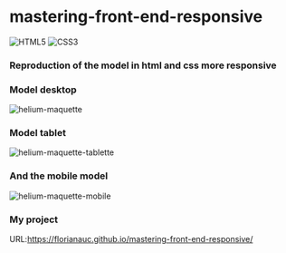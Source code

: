 # mastering-front-end-responsive

![HTML5](https://img.shields.io/badge/html5-%23E34F26.svg?style=for-the-badge&logo=html5&logoColor=white) ![CSS3](https://img.shields.io/badge/css3-%231572B6.svg?style=for-the-badge&logo=css3&logoColor=white)



### Reproduction of the model in html and css more responsive

### Model desktop

![helium-maquette](https://user-images.githubusercontent.com/98493546/164943117-185c77f1-29e4-4fd1-8183-277d71a8d9ef.png)



### Model tablet

![helium-maquette-tablette](https://user-images.githubusercontent.com/98493546/164943139-25fbf72a-cb2d-4aad-b089-6b0fa42e2062.png)



### And the mobile model

![helium-maquette-mobile](https://user-images.githubusercontent.com/98493546/164943179-cefda0e2-03f4-4c6e-ba53-c30ca637724d.png)


### My project

URL:https://florianauc.github.io/mastering-front-end-responsive/



